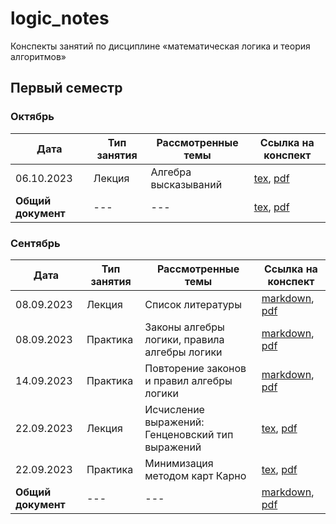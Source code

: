 # logic_notes

Конспекты занятий по дисциплине «математическая логика и теория алгоритмов» 

## Первый семестр

### Октябрь

| Дата | Тип занятия | Рассмотренные темы | Ссылка на конспект |
|------|-------------|--------------------|--------------------|
| 06.10.2023 | Лекция | Алгебра высказываний | [tex](semester_01/october/sources/06-10-2023_lecture.tex), [pdf](semester_01/october/renders/06-10-2023_lecture.pdf) |
| **Общий документ** | --- | --- | [tex](semester_01/october/sources/october.tex), [pdf](semester_01/october/renders/october.pdf) |

### Сентябрь

| Дата | Тип занятия | Рассмотренные темы | Ссылка на конспект |
|------|-------------|--------------------|--------------------|
| 08.09.2023 | Лекция | Список литературы | [markdown](semester_01/september/08-09-2023_lecture.md), [pdf](semester_01/september/render/08-09-2023_lecture.pdf) |
| 08.09.2023 | Практика | Законы алгебры логики, правила алгебры логики | [markdown](semester_01/september/08-09-2023_practice.md), [pdf](semester_01/september/render/08-09-2023_practice.pdf) |
| 14.09.2023 | Практика | Повторение законов и правил алгебры логики | [markdown](semester_01/september/14-09-2023.md), [pdf](semester_01/september/render/14-09-2023.pdf) |
| 22.09.2023 | Лекция | Исчисление выражений: Генценовский тип выражений | [tex](semester_01/september/22-09-2023_lecture.tex), [pdf](semester_01/september/render/22-09-2023_lecture.pdf) |
| 22.09.2023 | Практика | Минимизация методом карт Карно | [tex](semester_01/september/22-09-2023_practice.tex), [pdf](semester_01/september/render/22-09-2023_practice.pdf) |
| **Общий документ** | --- | --- | [markdown](semester_01/september/september.md), [pdf](semester_01/september/render/september.pdf) |
